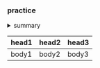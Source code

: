 ### practice

<details>
  <summary>summary</summary>
  
|head1|head2|head3|
|---|---|---|
|body1|body2|body3|
  
</details>

|head1|head2|head3|
|---|---|---|
|body1|body2|body3|

